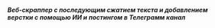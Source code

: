 ##### Веб-скраппер с последующим сжатием текста и добавлением верстки с помощью ИИ и постингом в Телеграмм канал
